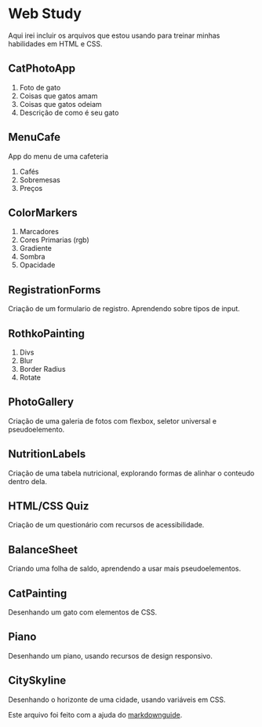 # Web Study

Aqui irei incluir os arquivos que estou usando para treinar minhas habilidades em HTML e CSS.

## CatPhotoApp

1. Foto de gato
2. Coisas que gatos amam
3. Coisas que gatos odeiam
4. Descrição de como é seu gato

## MenuCafe

App do menu de uma cafeteria

1. Cafés
2. Sobremesas
3. Preços

## ColorMarkers

1. Marcadores
2. Cores Primarias (rgb)
3. Gradiente
4. Sombra
5. Opacidade

## RegistrationForms

Criação de um formulario de registro. Aprendendo sobre tipos de input.

## RothkoPainting

1. Divs
2. Blur
3. Border Radius
4. Rotate

## PhotoGallery

Criação de uma galeria de fotos com flexbox, seletor universal e pseudoelemento.

## NutritionLabels

Criação de uma tabela nutricional, explorando formas de alinhar o conteudo dentro dela.

## HTML/CSS Quiz

Criação de um questionário com recursos de acessibilidade.

## BalanceSheet

Criando uma folha de saldo, aprendendo a usar mais pseudoelementos.

## CatPainting

Desenhando um gato com elementos de CSS.

## Piano

Desenhando um piano, usando recursos de design responsivo.

## CitySkyline

Desenhando o horizonte de uma cidade, usando variáveis em CSS.

Este arquivo foi feito com a ajuda do [markdownguide](https://www.markdownguide.org/basic-syntax/#links).